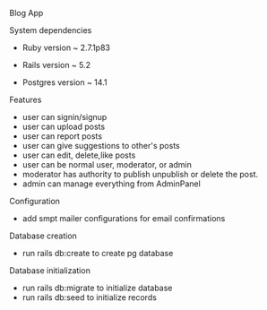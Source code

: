 Blog App

System dependencies
* Ruby version
~ 2.7.1p83

* Rails version
~ 5.2

* Postgres version
~ 14.1

Features
* user can signin/signup
* user can upload posts
* user can report posts
* user can give suggestions to other's posts
* user can edit, delete,like posts
* user can be normal user, moderator, or admin
* moderator has authority to publish unpublish or delete the post.
* admin can manage everything from AdminPanel

Configuration
* add smpt mailer configurations for email confirmations

Database creation
* run rails db:create to create pg database

Database initialization
* run rails db:migrate to initialize database
* run rails db:seed to initialize records

